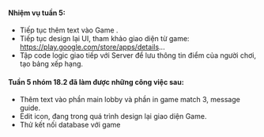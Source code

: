 #### Nhiệm vụ tuần 5:
- Tiếp tục thêm text vào Game .
- Tiếp tục design lại UI, tham khảo giao diện từ game: https://play.google.com/store/apps/details...
- Tập code logic giao tiếp với Server để lưu thông tin điểm của người chơi, tạo bảng xếp hạng.
#### Tuần 5 nhóm 18.2 đã làm được những công việc sau:
- Thêm text vào phần main lobby và phần in game match 3, message guide.
- Edit icon, đang trong quá trình design lại giao diện Game.
- Thử kết nối database với game
